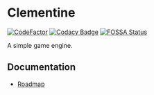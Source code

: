 # Clementine

[![CodeFactor](https://www.codefactor.io/repository/github/shenmian/clementine/badge/main)](https://www.codefactor.io/repository/github/shenmian/clementine/overview/main)
[![Codacy Badge](https://app.codacy.com/project/badge/Grade/1535457253d74642b63d2d196d9e1376)](https://www.codacy.com/gh/ShenMian/Clementine/dashboard?utm_source=github.com&amp;utm_medium=referral&amp;utm_content=ShenMian/Clementine&amp;utm_campaign=Badge_Grade)
[![FOSSA Status](https://app.fossa.com/api/projects/git%2Bgithub.com%2FShenMian%2FClementine.svg?type=shield)](https://app.fossa.com/projects/git%2Bgithub.com%2FShenMian%2FClementine?ref=badge_shield)

A simple game engine.

## Documentation
- [Roadmap](https://trello.com/b/4ZZYRDDX/clementine)
